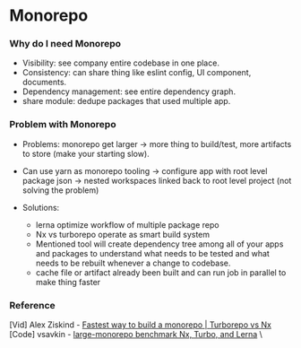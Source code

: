 # Monorepo

### Why do I need Monorepo

- Visibility: see company entire codebase in one place.
- Consistency: can share thing like eslint config, UI component, documents.
- Dependency management: see entire dependency graph.
- share module: dedupe packages that used multiple app.

### Problem with Monorepo

- Problems: monorepo get larger -> more thing to build/test, more artifacts to store (make your starting slow).
- Can use yarn as monorepo tooling -> configure app with root level package json 
  -> nested workspaces linked back to root level project (not solving the problem)

- Solutions:
    + lerna optimize workflow of multiple package repo
    + Nx vs turborepo operate as smart build system
    + Mentioned tool will create dependency tree among all of your apps and packages to understand
      what needs to be tested and what needs to be rebuilt whenever a change 
      to codebase.
    + cache file or artifact already been built and can run job in parallel
      to make thing faster
      
### Reference

[Vid] Alex Ziskind - [Fastest way to build a monorepo | Turborepo vs Nx](https://www.youtube.com/watch?v=NM-aab5GpKo&ab_channel=AlexZiskind) \
[Code] vsavkin - [large-monorepo benchmark Nx, Turbo, and Lerna](https://github.com/vsavkin/large-monorepo) \
